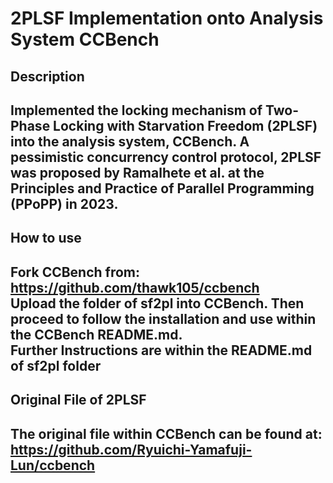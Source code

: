 # 2PLSF Implementation onto Analysis System CCBench

## Description
Implemented the locking mechanism of Two-Phase Locking with Starvation Freedom (2PLSF) into the analysis system, CCBench.
A pessimistic concurrency control protocol, 2PLSF was proposed by Ramalhete et al. at the Principles and Practice of Parallel Programming (PPoPP) in 2023.<br>
---
## How to use
Fork CCBench from: <br>
https://github.com/thawk105/ccbench <br>
Upload the folder of sf2pl into CCBench. Then proceed to follow the installation and use within the CCBench README.md. <br>
Further Instructions are within the README.md of sf2pl folder<br>
---
## Original File of 2PLSF
The original file within CCBench can be found at: <br>
https://github.com/Ryuichi-Yamafuji-Lun/ccbench<br>
---
